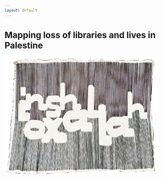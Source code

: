 ```yaml
---
layout: default
---
```


# Mapping loss of libraries and lives in Palestine
![word tile][def]

[def]: dacruz-wp-inshallah-oxala.jpg